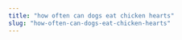 ```yaml
---
title: "how often can dogs eat chicken hearts"
slug: "how-often-can-dogs-eat-chicken-hearts"
---
```


